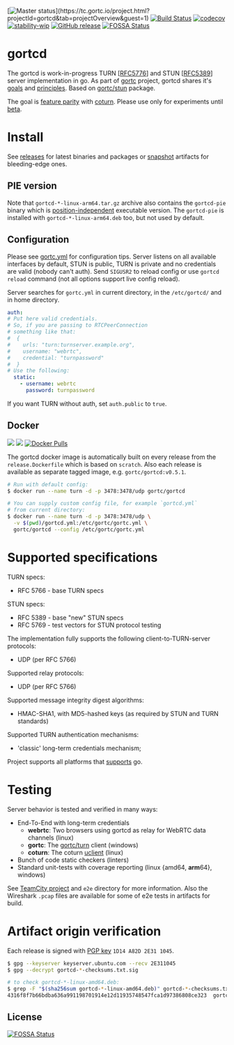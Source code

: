 [![Master status](https://tc.gortc.io/app/rest/builds/buildType:(id:gortcd_MasterStatus)/statusIcon.svg)](https://tc.gortc.io/project.html?projectId=gortcd&tab=projectOverview&guest=1)
[![Build Status](https://travis-ci.com/gortc/gortcd.svg?branch=master)](https://travis-ci.com/gortc/gortcd)
[![codecov](https://codecov.io/gh/gortc/gortcd/branch/master/graph/badge.svg)](https://codecov.io/gh/gortc/gortcd)
[![stability-wip](https://img.shields.io/badge/stability-wip-lightgrey.svg)](https://github.com/mkenney/software-guides/blob/master/STABILITY-BADGES.md#work-in-progress)
[![GitHub release](https://img.shields.io/github/release/gortc/gortcd.svg)](https://github.com/gortc/gortcd/releases/latest)
[![FOSSA Status](https://app.fossa.io/api/projects/git%2Bgithub.com%2Fgortc%2Fgortcd.svg?type=shield)](https://app.fossa.io/projects/git%2Bgithub.com%2Fgortc%2Fgortcd?ref=badge_shield)
# gortcd
The gortcd is work-in-progress TURN [[RFC5776](https://tools.ietf.org/html/rfc5766)] and STUN [[RFC5389](https://tools.ietf.org/html/rfc5389)] server implementation in go.
As part of [gortc](https://gortc.io) project, gortcd shares
it's [goals](https://gortc.io#goals) and
[principles](https://gortc.io#principles).
Based on [gortc/stun](https://github.com/gortc/stun) package.

The goal is [feature parity](https://github.com/gortc/gortcd/issues/6) with [coturn](https://github.com/coturn/coturn).
Please use only for experiments until [beta](https://github.com/gortc/gortcd/milestone/2).


# Install
See [releases](https://github.com/gortc/gortcd/releases/latest) for latest
binaries and packages or [snapshot](https://tc.gortc.io/viewType.html?buildTypeId=gortcd_snapshot&guest=1)
artifacts for bleeding-edge ones.

## PIE version
Note that `gortcd-*-linux-arm64.tar.gz` archive also contains the
`gortcd-pie` binary which is [position-independent](https://en.wikipedia.org/wiki/Position-independent_code)
executable version. The `gortcd-pie` is installed with `gortcd-*-linux-arm64.deb`
too, but not used by default.

## Configuration
Please see [gortc.yml](https://github.com/gortc/gortcd/blob/master/gortcd.yml)
for configuration tips. Server listens on all available interfaces by default,
STUN is public, TURN is private and no credentials are valid (nobody can't auth).
Send `SIGUSR2` to reload config or use `gortcd reload` command (not all
options support live config reload).

Server searches for `gortc.yml` in current directory, in the
`/etc/gortcd/` and in home directory.
```yml
auth:
# Put here valid credentials.
# So, if you are passing to RTCPeerConnection 
# something like that: 
#  {
#    urls: "turn:turnserver.example.org",
#    username: "webrtc",
#    credential: "turnpassword"
#  }
# Use the following:
  static:
    - username: webrtc
      password: turnpassword
```
If you want TURN without auth, set `auth.public` to `true`.

## Docker
[![](https://images.microbadger.com/badges/image/gortc/gortcd.svg)](https://microbadger.com/images/gortc/gortcd "Get your own image badge on microbadger.com")
[![](https://images.microbadger.com/badges/version/gortc/gortcd.svg)](https://microbadger.com/images/gortc/gortcd "Get your own version badge on microbadger.com")
[![Docker Pulls](https://img.shields.io/docker/pulls/gortc/gortcd.svg)](https://hub.docker.com/r/gortc/gortcd/)

The gortcd docker image is automatically built on every release from
the `release.Dockerfile` which is based on `scratch`. Also each release
is available as separate tagged image, e.g. `gortc/gortcd:v0.5.1`.

```bash
# Run with default config:
$ docker run --name turn -d -p 3478:3478/udp gortc/gortcd

# You can supply custom config file, for example `gortcd.yml` 
# from current directory:
$ docker run --name turn -d -p 3478:3478/udp \
  -v $(pwd)/gortcd.yml:/etc/gortc/gortc.yml \
  gortc/gortcd --config /etc/gortc/gortc.yml
```

# Supported specifications

TURN specs:

  * RFC 5766 - base TURN specs

STUN specs:

  * RFC 5389 - base "new" STUN specs
  * RFC 5769 - test vectors for STUN protocol testing


The implementation fully supports the following client-to-TURN-server protocols:

  * UDP (per RFC 5766)


Supported relay protocols:

  * UDP (per RFC 5766)

Supported message integrity digest algorithms:

  * HMAC-SHA1, with MD5-hashed keys (as required by STUN and TURN standards)

Supported TURN authentication mechanisms:

  * 'classic' long-term credentials mechanism;

Project supports all platforms that [supports](https://github.com/golang/go/wiki/MinimumRequirements#minimum-requirements) go.

# Testing

Server behavior is tested and verified in many ways:
  * End-To-End with long-term credentials
    * **webrtc**: Two browsers using gortcd as relay for WebRTC data channels (linux)
    * **gortc**: The [gortc/turn](https://github.com/gortc/turn) client (windows)
    * **coturn**: The coturn [uclient](https://github.com/coturn/coturn/wiki/turnutils_uclient) (linux)
  * Bunch of code static checkers (linters)
  * Standard unit-tests with coverage reporting (linux {amd64, **arm**64}, windows)

See [TeamCity project](https://tc.gortc.io/project.html?projectId=gortcd&guest=1) and `e2e` directory
for more information. Also the Wireshark `.pcap` files are available for some of e2e tests in
artifacts for build.

# Artifact origin verification
Each release is signed with [PGP key](https://keybase.io/ernado) `1D14 A82D 2E31 1045`.
```bash
$ gpg --keyserver keyserver.ubuntu.com --recv 2E311045
$ gpg --decrypt gortcd-*-checksums.txt.sig

# to check gortcd-*-linux-amd64.deb:
$ grep -F "$(sha256sum gortcd-*-linux-amd64.deb)" gortcd-*-checksums.txt
4316f8f7b66bdba636a991198701914e12d11935748547fca1d97386808ce323  gortcd-0.4.0-linux-amd64.deb
```

## License
[![FOSSA Status](https://app.fossa.io/api/projects/git%2Bgithub.com%2Fgortc%2Fgortcd.svg?type=large)](https://app.fossa.io/projects/git%2Bgithub.com%2Fgortc%2Fgortcd?ref=badge_large)